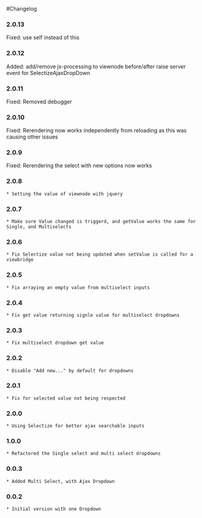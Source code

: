 #Changelog

### 2.0.13
Fixed: use self instead of this

### 2.0.12
Added: add/remove js-processing to viewnode before/after raise server event for SelectizeAjaxDropDown

### 2.0.11
Fixed: Removed debugger

### 2.0.10
Fixed: Rerendering now works independently from reloading as this was causing other issues

### 2.0.9

Fixed:   Rerendering the select with new options now works

### 2.0.8

    * Setting the value of viewnode with jquery

### 2.0.7
    * Make sure Value changed is triggerd, and getValue works the same for Single, and Multiselects

### 2.0.6
    * Fix Selectize value not being updated when setValue is called for a viewbridge

### 2.0.5
    * Fix arraying an empty value from multiselect inputs

### 2.0.4
    * Fix get value returning signle value for multiselect dropdowns
    
### 2.0.3
    * Fix multiselect dropdown get value 
    
### 2.0.2
    * Disable "Add new..." by default for dropdowns

### 2.0.1
    * Fix for selected value not being respected 

### 2.0.0
    * Using Selectize for better ajax searchable inputs
    
### 1.0.0
    * Refactored the Single select and multi select dropdowns

### 0.0.3
    * Added Multi Select, with Ajax Dropdown

### 0.0.2
    * Initial version with one Dropdown
